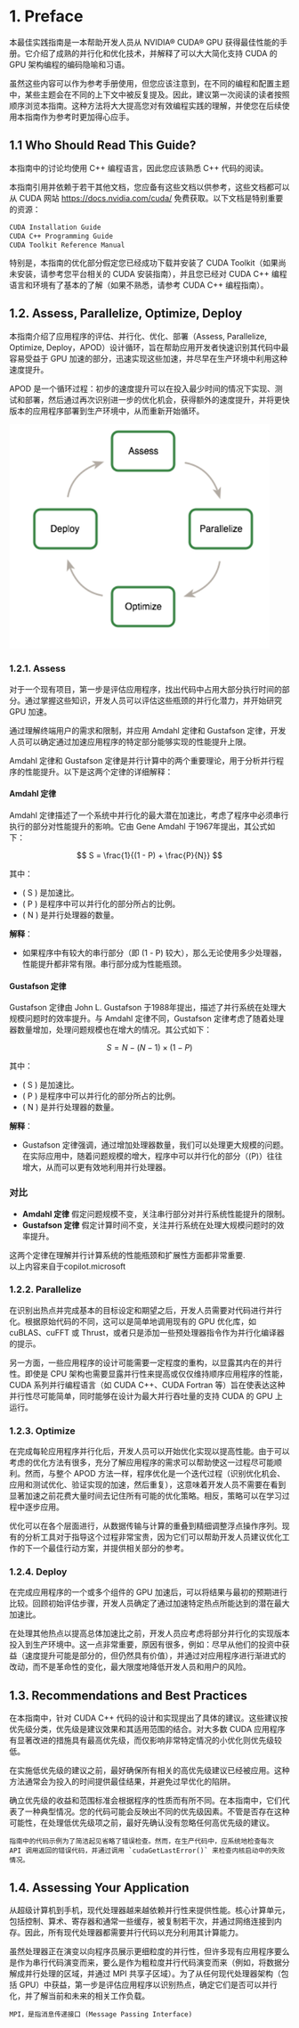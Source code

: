 #  1. Preface
本最佳实践指南是一本帮助开发人员从 NVIDIA® CUDA® GPU 获得最佳性能的手册。它介绍了成熟的并行化和优化技术，并解释了可以大大简化支持 CUDA 的 GPU 架构编程的编码隐喻和习语。

虽然这些内容可以作为参考手册使用，但您应该注意到，在不同的编程和配置主题中，某些主题会在不同的上下文中被反复提及。因此，建议第一次阅读的读者按照顺序浏览本指南。这种方法将大大提高您对有效编程实践的理解，并使您在后续使用本指南作为参考时更加得心应手。

## 1.1 Who Should Read This Guide?

本指南中的讨论均使用 C++ 编程语言，因此您应该熟悉 C++ 代码的阅读。

本指南引用并依赖于若干其他文档，您应备有这些文档以供参考，这些文档都可以从 CUDA 网站 https://docs.nvidia.com/cuda/ 免费获取。以下文档是特别重要的资源：

    CUDA Installation Guide
    CUDA C++ Programming Guide
    CUDA Toolkit Reference Manual

特别是，本指南的优化部分假定您已经成功下载并安装了 CUDA Toolkit（如果尚未安装，请参考您平台相关的 CUDA 安装指南），并且您已经对 CUDA C++ 编程语言和环境有了基本的了解（如果不熟悉，请参考 CUDA C++ 编程指南）。

## 1.2. Assess, Parallelize, Optimize, Deploy
本指南介绍了应用程序的评估、并行化、优化、部署（Assess, Parallelize, Optimize, Deploy，APOD）设计循环，旨在帮助应用开发者快速识别其代码中最容易受益于 GPU 加速的部分，迅速实现这些加速，并尽早在生产环境中利用这种速度提升。

APOD 是一个循环过程：初步的速度提升可以在投入最少时间的情况下实现、测试和部署，然后通过再次识别进一步的优化机会，获得额外的速度提升，并将更快版本的应用程序部署到生产环境中，从而重新开始循环。

![Alt text](./images/apod.png "APOD")

### 1.2.1. Assess

对于一个现有项目，第一步是评估应用程序，找出代码中占用大部分执行时间的部分。通过掌握这些知识，开发人员可以评估这些瓶颈的并行化潜力，并开始研究 GPU 加速。

通过理解终端用户的需求和限制，并应用 Amdahl 定律和 Gustafson 定律，开发人员可以确定通过加速应用程序的特定部分能够实现的性能提升上限。

Amdahl 定律和 Gustafson 定律是并行计算中的两个重要理论，用于分析并行程序的性能提升。以下是这两个定律的详细解释：

####  Amdahl 定律
Amdahl 定律描述了一个系统中并行化的最大潜在加速比，考虑了程序中必须串行执行的部分对性能提升的影响。它由 Gene Amdahl 于1967年提出，其公式如下：

$$ S = \frac{1}{(1 - P) + \frac{P}{N}} $$

其中：
- \( S \) 是加速比。
- \( P \) 是程序中可以并行化的部分所占的比例。
- \( N \) 是并行处理器的数量。

**解释**：
- 如果程序中有较大的串行部分（即 \(1 - P\) 较大），那么无论使用多少处理器，性能提升都非常有限。串行部分成为性能瓶颈。

#### Gustafson 定律
Gustafson 定律由 John L. Gustafson 于1988年提出，描述了并行系统在处理大规模问题时的效率提升。与 Amdahl 定律不同，Gustafson 定律考虑了随着处理器数量增加，处理问题规模也在增大的情况。其公式如下：

$$ S = N - (N - 1) \times (1 - P) $$

其中：
- \( S \) 是加速比。
- \( P \) 是程序中可以并行化的部分所占的比例。
- \( N \) 是并行处理器的数量。

**解释**：
- Gustafson 定律强调，通过增加处理器数量，我们可以处理更大规模的问题。在实际应用中，随着问题规模的增大，程序中可以并行化的部分（\(P\)）往往增大，从而可以更有效地利用并行处理器。

### 对比
- **Amdahl 定律** 假定问题规模不变，关注串行部分对并行系统性能提升的限制。
- **Gustafson 定律** 假定计算时间不变，关注并行系统在处理大规模问题时的效率提升。

这两个定律在理解并行计算系统的性能瓶颈和扩展性方面都非常重要. \
以上内容来自于copilot.microsoft

### 1.2.2. Parallelize
在识别出热点并完成基本的目标设定和期望之后，开发人员需要对代码进行并行化。根据原始代码的不同，这可以是简单地调用现有的 GPU 优化库，如 cuBLAS、cuFFT 或 Thrust，或者只是添加一些预处理器指令作为并行化编译器的提示。

另一方面，一些应用程序的设计可能需要一定程度的重构，以显露其内在的并行性。即使是 CPU 架构也需要显露并行性来提高或仅仅维持顺序应用程序的性能，CUDA 系列并行编程语言（如 CUDA C++、CUDA Fortran 等）旨在使表达这种并行性尽可能简单，同时能够在设计为最大并行吞吐量的支持 CUDA 的 GPU 上运行。

### 1.2.3. Optimize
在完成每轮应用程序并行化后，开发人员可以开始优化实现以提高性能。由于可以考虑的优化方法有很多，充分了解应用程序的需求可以帮助使这一过程尽可能顺利。然而，与整个 APOD 方法一样，程序优化是一个迭代过程（识别优化机会、应用和测试优化、验证实现的加速，然后重复），这意味着开发人员不需要在看到显著加速之前花费大量时间去记住所有可能的优化策略。相反，策略可以在学习过程中逐步应用。

优化可以在各个层面进行，从数据传输与计算的重叠到精细调整浮点操作序列。现有的分析工具对于指导这个过程非常宝贵，因为它们可以帮助开发人员建议优化工作的下一个最佳行动方案，并提供相关部分的参考。

### 1.2.4. Deploy
在完成应用程序的一个或多个组件的 GPU 加速后，可以将结果与最初的预期进行比较。回顾初始评估步骤，开发人员确定了通过加速特定热点所能达到的潜在最大加速比。

在处理其他热点以提高总体加速比之前，开发人员应考虑将部分并行化的实现版本投入到生产环境中。这一点非常重要，原因有很多，例如：尽早从他们的投资中获益（速度提升可能是部分的，但仍然具有价值），并通过对应用程序进行渐进式的改动，而不是革命性的变化，最大限度地降低开发人员和用户的风险。

## 1.3. Recommendations and Best Practices
在本指南中，针对 CUDA C++ 代码的设计和实现提出了具体的建议。这些建议按优先级分类，优先级是建议效果和其适用范围的结合。对大多数 CUDA 应用程序有显著改进的措施具有最高优先级，而仅影响非常特定情况的小优化则优先级较低。

在实施低优先级的建议之前，最好确保所有相关的高优先级建议已经被应用。这种方法通常会为投入的时间提供最佳结果，并避免过早优化的陷阱。

确立优先级的收益和范围标准会根据程序的性质而有所不同。在本指南中，它们代表了一种典型情况。您的代码可能会反映出不同的优先级因素。不管是否存在这种可能性，在处理低优先级项之前，最好先确认没有忽略任何高优先级的建议。
```
指南中的代码示例为了简洁起见省略了错误检查。然而，在生产代码中，应系统地检查每次 API 调用返回的错误代码，并通过调用 `cudaGetLastError()` 来检查内核启动中的失败情况。
```

## 1.4. Assessing Your Application
从超级计算机到手机，现代处理器越来越依赖并行性来提供性能。核心计算单元，包括控制、算术、寄存器和通常一些缓存，被复制若干次，并通过网络连接到内存。因此，所有现代处理器都需要并行代码以充分利用其计算能力。

虽然处理器正在演变以向程序员展示更细粒度的并行性，但许多现有应用程序要么是作为串行代码演变而来，要么是作为粗粒度并行代码演变而来（例如，将数据分解成并行处理的区域，并通过 MPI 共享子区域）。为了从任何现代处理器架构（包括 GPU）中获益，第一步是评估应用程序以识别热点，确定它们是否可以并行化，并了解当前和未来的相关工作负载。
```
MPI，是指消息传递接口 (Message Passing Interface) 
```